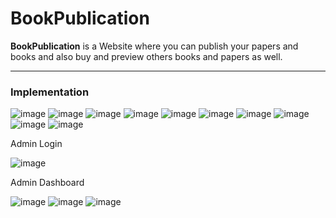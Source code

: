 # BookPublication
**BookPublication** is a Website where you can publish your papers and books and also buy and preview others books and papers as well.

---

### Implementation

![image](https://user-images.githubusercontent.com/70064626/180055229-544375e2-153e-4a61-bf53-f313e76c3d44.png)
![image](https://user-images.githubusercontent.com/70064626/180055295-e6f63c1d-b8a4-4ff4-8c3a-d9ff8201579c.png)
![image](https://user-images.githubusercontent.com/70064626/180055366-53ed2f35-0836-4af1-ac4a-81bc8463f9ac.png)
![image](https://user-images.githubusercontent.com/70064626/180055434-394ea376-452d-4cc5-80fd-87ca9eb7e27f.png)
![image](https://user-images.githubusercontent.com/70064626/180055482-31d3610a-0d4c-4cc0-b7ae-91a6fd551ca9.png)
![image](https://user-images.githubusercontent.com/70064626/180055555-04deb377-3560-4562-b9e8-7fcf62f0a31b.png)
![image](https://user-images.githubusercontent.com/70064626/180055621-b91128d1-fdc3-4ecc-8f17-0f7cc0a6e585.png)
![image](https://user-images.githubusercontent.com/70064626/180055672-7493561f-94a1-4642-9d18-82d288775d7a.png)
![image](https://user-images.githubusercontent.com/70064626/180055729-02c64813-a49e-4be2-803c-32e0bbd53008.png)
![image](https://user-images.githubusercontent.com/70064626/180055767-86dcd6f2-1037-4b50-a661-8555f5e80e59.png)

Admin Login 

![image](https://user-images.githubusercontent.com/70064626/180056001-c9373cfe-69eb-48b9-85dc-fe66a528783f.png)

Admin Dashboard

![image](https://user-images.githubusercontent.com/70064626/180056101-0b0e0d6c-34cd-40af-a25b-c18ca622f37e.png)
![image](https://user-images.githubusercontent.com/70064626/180056168-14569f5e-c556-46f4-aabc-806a6e15b939.png)
![image](https://user-images.githubusercontent.com/70064626/180056208-ce8b21d1-4262-4442-8a32-cf74826e62ac.png)
